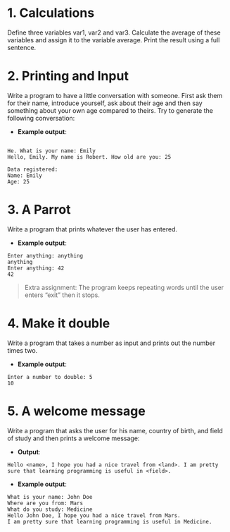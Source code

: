 # 1. Calculations 

Define three variables var1, var2 and var3. Calculate the average of these variables and assign it
to the variable average. Print the result using a full sentence.

# 2. Printing and Input
Write a program to have a little conversation with someone. First ask them for their name,
introduce yourself, ask about their age and then say something about your own age compared to
theirs. Try to generate the following conversation:

* __Example output__:
```

He. What is your name: Emily
Hello, Emily. My name is Robert. How old are you: 25

Data registered: 
Name: Emily
Age: 25 

```

# 3. A Parrot
Write a program that prints whatever the user has entered.

* __Example output__:
```
Enter anything: anything
anything
Enter anything: 42
42
```
> Extra assignment: The program keeps repeating words until the user enters “exit” then it stops.


# 4. Make it double
Write a program that takes a number as input and prints out the number times two.

* __Example output__:
```
Enter a number to double: 5
10
```
# 5. A welcome message
Write a program that asks the user for his name, country of birth, and field of study and then prints a welcome message: 

* __Output__:

`Hello <name>, I hope you had a nice travel from <land>. I am pretty sure that learning programming is useful in <field>.`

* __Example output__:
```
What is your name: John Doe
Where are you from: Mars
What do you study: Medicine
Hello John Doe, I hope you had a nice travel from Mars. 
I am pretty sure that learning programming is useful in Medicine.
```
